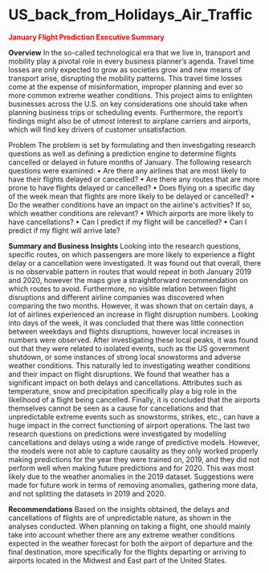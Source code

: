 # US_back_from_Holidays_Air_Traffic

**<font color="Red">January Flight Prediction Executive Summary</font>**

**Overview**
In the so-called technological era that we live in, transport and mobility play a pivotal role in every business planner’s agenda. Travel time losses are only expected to grow as societies grow and new means of transport arise, disrupting the mobility patterns. This travel time losses come at the expense of misinformation, improper planning and ever so more common extreme weather conditions. This project aims to enlighten businesses across the U.S. on key considerations one should take when planning business trips or scheduling events. Furthermore, the report’s findings might also be of utmost interest to airplane carriers and airports, which will find key drivers of customer unsatisfaction.

Problem
The problem is set by formulating and then investigating research questions as well as defining a prediction engine to determine flights cancelled or delayed in future months of January. The following research questions were examined:
•	Are there any airlines that are most likely to have their flights delayed or cancelled?
•	Are there any routes that are more prone to have flights delayed or cancelled?
•	Does flying on a specific day of the week mean that flights are more likely to be delayed or cancelled?
•	Do the weather conditions have an impact on the airline's activities? If so, which weather conditions are relevant?
•	Which airports are more likely to have cancellations?
•	Can I predict if my flight will be cancelled?
•	Can I predict if my flight will arrive late?

**Summary and Business Insights**
Looking into the research questions, specific routes, on which passengers are more likely to experience a flight delay or a cancellation were investigated. It was found out that overall, there is no observable pattern in routes that would repeat in both January 2019 and 2020, however the maps give a straightforward recommendation on which routes to avoid. Furthermore, no visible relation between flight disruptions and different airline companies was discovered when comparing the two months. However, it was shown that on certain days, a lot of airlines experienced an increase in flight disruption numbers. Looking into days of the week, it was concluded that there was little connection between weekdays and flights disruptions, however local increases in numbers were observed. After investigating these local peaks, it was found out that they were related to isolated events, such as the US government shutdown, or some instances of strong local snowstorms and adverse weather conditions. This naturally led to investigating weather conditions and their impact on flight disruptions. We found that weather has a significant impact on both delays and cancellations. Attributes such as temperature, snow and precipitation specifically play a big role in the likelihood of a flight being cancelled.  Finally, it is concluded that the airports themselves cannot be seen as a cause for cancellations and that unpredictable extreme events such as snowstorms, strikes, etc., can have a huge impact in the correct functioning of airport operations. 
The last two research questions on predictions were investigated by modelling cancellations and delays using a wide range of predictive models. However, the models were not able to capture causality as they only worked properly making predictions for the year they were trained on, 2019, and they did not perform well when making future predictions and for 2020. This was most likely due to the weather anomalies in the 2019 dataset. Suggestions were made for future work in terms of removing anomalies, gathering more data, and not splitting the datasets in 2019 and 2020.

**Recommendations**
Based on the insights obtained, the delays and cancellations of flights are of unpredictable nature, as shown in the analyses conducted. When planning on taking a flight, one should mainly take into account whether there are any extreme weather conditions expected in the weather forecast for both the airport of departure and the final destination, more specifically for the flights departing or arriving to airports located in the Midwest and East part of the United States.
